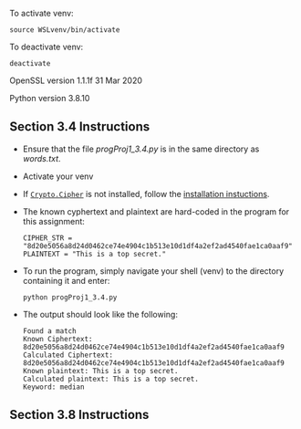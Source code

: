 To activate venv:

```
source WSLvenv/bin/activate
```

To deactivate venv:

```
deactivate
```

OpenSSL version 1.1.1f  31 Mar 2020

Python version 3.8.10

## Section 3.4 Instructions
- Ensure that the file *progProj1_3.4.py* is in the same directory as *words.txt*.
- Activate your venv
- If [`Crypto.Cipher`](https://pycryptodome.readthedocs.io/en/latest/src/cipher/classic.html#cbc-mode) is not installed, follow the [installation instuctions](https://pycryptodome.readthedocs.io/en/latest/src/installation.html).
- The known cyphertext and plaintext are hard-coded in the program for this assignment:
    ```
    CIPHER_STR = "8d20e5056a8d24d0462ce74e4904c1b513e10d1df4a2ef2ad4540fae1ca0aaf9"
    PLAINTEXT = "This is a top secret."
    ```
- To run the program, simply navigate your shell (venv) to the directory containing it and enter:
    ```
    python progProj1_3.4.py
    ```

- The output should look like the following:
    ```
    Found a match
    Known Ciphertext: 8d20e5056a8d24d0462ce74e4904c1b513e10d1df4a2ef2ad4540fae1ca0aaf9
    Calculated Ciphertext: 8d20e5056a8d24d0462ce74e4904c1b513e10d1df4a2ef2ad4540fae1ca0aaf9
    Known plaintext: This is a top secret.
    Calculated plaintext: This is a top secret.
    Keyword: median
    ```

## Section 3.8 Instructions
